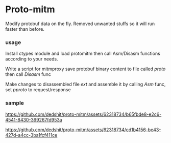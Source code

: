 # Proto-mitm

 Modify protobuf data on the fly. Removed unwanted stuffs so it will run faster than before.

 
### usage 

   Install ctypes module and load protomitm then call Asm/Disasm functions according to your needs.
   
   Write a script for mitmproxy save protobuf binary content to file called *proto* then call _Disasm_ func
   
   Make changes to disassembled file *ext* and assemble it by calling _Asm_ func, set *pproto* to request/response

### sample

 





https://github.com/dedshit/proto-mitm/assets/62318734/b65fbde8-e2c6-4541-8430-369267fd953a

https://github.com/dedshit/proto-mitm/assets/62318734/cd1b4156-be43-427d-a4cc-3ba1fcf411ce
